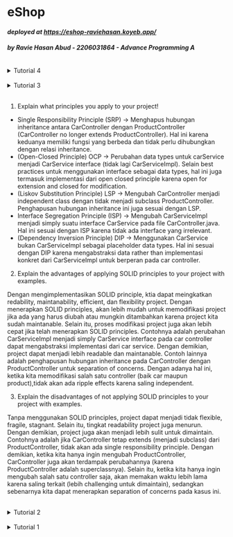 # eShop

#### _deployed at https://eshop-raviehasan.koyeb.app/_

#### _by Ravie Hasan Abud - 2206031864 - Advance Programming A_

<br>

<details>

<summary> Tutorial 4 </summary>

### Refleksi

TDD flow pada tutorial kali ini berguna bagi saya karena saya memikiki goal yang ingin dicapai pada saat membuat test. Sehingga, jika output berjalan tidak sesuai expected goal, dapat segera dihandle. Hal ini juga membuat tujuan program semakin jelas.Selain itu, saya juga menjalankan test frequently karena dalam proses pengerjaan terdapat beberapa kali modifikasi kode, sehingga perlu dipastikan apakah berjalan as expected pada goal awal.

- Fast: Test yang saya rancang berjalan dengan cepat
- Isolated: Setiap test yang saya rancang memiliki fungsi yang berbeda antar test (tujuan setiap method test distinguishable), sehingga fail di suatu test tidak akan berdampak pada test lainnya
- Repeatable: Agar tetap konsisten pada setiap kali run test
- Self-validating: Test yang saya rancang self-validating karena ada assertions untuk memastikan apakah program berjalan as expected
- Timely: Test saya buat di awal (TDD) dan saya tambahkan jika ingin melakukan modifikasi, sehingga setiap perubahan dipastikan telah teruji

Dengan demikian, saya telah menerapkan prinsip FIRST.

</details>

<br>

<details>

<summary> Tutorial 3 </summary>

### Refleksi

</details>

<br>

1. Explain what principles you apply to your project!

- Single Responsibility Principle (SRP) -> Menghapus hubungan inheritance antara CarController dengan ProductController (CarController no longer extends ProductController). Hal ini karena keduanya memiliki fungsi yang berbeda dan tidak perlu dihubungkan dengan relasi inheritance.
- (Open-Closed Principle) OCP -> Perubahan data types untuk carService menjadi CarService interface (tidak lagi CarServiceImpl). Selain best practices untuk menggunakan interface sebagai data types, hal ini juga termasuk implementasi dari open closed principle karena open for extension and closed for modification.
- (Liskov Substitution Principle) LSP -> Mengubah CarController menjadi independent class dengan tidak menjadi subclass ProductController. Penghapusan hubungan inheritance ini juga sesuai dengan LSP.
- Interface Segregation Principle (ISP) -> Mengubah CarServiceImpl menjadi simply suatu interface CarService pada file CarController.java. Hal ini sesuai dengan ISP karena tidak ada interface yang irrelevant.
- (Dependency Inversion Principle) DIP -> Menggunakan CarService bukan CarServiceImpl sebagai placeholder data types. Hal ini sesuai dengan DIP karena mengabstraksi data rather than implementasi konkret dari CarServiceImpl untuk berperan pada car controller.

2. Explain the advantages of applying SOLID principles to your project with examples.

Dengan mengimplementasikan SOLID principle, ktia dapat meingkatkan redability, maintanability, efficient, dan flexibility project. Dengan menerapkan SOLID principles, akan lebih mudah untuk memodifikasi project jika ada yang harus diubah atau mungkin ditambahkan karena project kita sudah maintanable. Selain itu, proses modifikasi project juga akan lebih cepat jika telah menerapkan SOLID principles. Contohnya adalah perubahan CarServiceImpl menjadi simply CarService interface pada car controller dapat mengabstraksi implementasi dari car service. Dengan demikian, project dapat menjadi lebih readable dan maintanable. Contoh lainnya adalah penghapusan hubungan inheritance pada CarController dengan ProductController untuk separation of concerns. Dengan adanya hal ini, ketika kita memodifikasi salah satu controller (baik car maupun product),tidak akan ada ripple effects karena saling independent.

3. Explain the disadvantages of not applying SOLID principles to your project with examples.

Tanpa menggunakan SOLID principles, project dapat menjadi tidak flexible, fragile, stagnant. Selain itu, tingkat readability project juga menurun. Dengan demikian, project juga akan menjadi lebih sulit untuk dimaintain. Contohnya adalah jika CarController tetap extends (menjadi subclass) dari ProductController, tidak akan ada single responsibility principle. Dengan demikian, ketika kita hanya ingin mengubah ProductController, CarController juga akan terdampak perubahannya (karena ProductController adalah superclassnya). Selain itu, ketika kita hanya ingin mengubah salah satu controller saja, akan memakan waktu lebih lama karena saling terkait (lebih challenging untuk dimaintain), sedangkan sebenarnya kita dapat menerapkan separation of concerns pada kasus ini.

</details>

<br>

<details>

<summary> Tutorial 2 </summary>

### Refleksi

1. Code quality issue yang saya solve:

Terdapat public classes yang seharusnya perlu untuk dijadikan public, yaitu CreateProductFunctionalTest.java, HomePageFunctionalTest.java, ProductTest.java, dan ProductRepositoryTest.java. Ini termasuk pada issue "Intentionality". Strategi saya untuk solve masalah ini adalah simply menghapus modifier "public" (membiarkannya dengan default modifier). Selain itu, pada ProductList.html ada table yang tidak diberikan keterangan (consistency and reliability issue). Strategi saya untuk solve ini adalah dengan menambahkan html tag "caption" untuk memperjelas fungsi table apa. Di samping itu, sempat ada problem pada @Autowired di file ProductController.java dan ProductServiceImpl.java, tetapi setelah saya cek, saya rasa tidak bermasalah. Strategi saya untuk solve hal ini adalah dengan menandainya sebagai false positive (pada sonar cloud). Di samping code quality issue yang saya address berdasarkan info dari sonar cloud, saya juga membuat code saya semakin clean dengan menghapus beberaepa unused import dan merapihkan whitespace dari code saya agar lebih readable.

2. CI/CD

Jika dilihat dari segi workflows, saya sudah menerapkan ci.yml, scorecard.yml, dan sonarcloud.yml. Dengan demikian, setiap kali saya upload perubahan ke github, secara otomatis github actions akan menjalankan unit test yang telah saya definisikan, sehingga tidak akan mengganggu logic dan fungsionalitas aplikasi. Selain fungsionalitas, code quality juga akan diperhatikan oleh sonar cloud setiap saya melakukan perubahan. Dengan demikian, kode saya akan terhindar dari berbagai issue yang mungkin muncul (contohnya seperti di poin 1). scorecard.yml juga akan menganalisis keamanan aplikasi. Selain itu, saya juga menggunakan Koyeb untuk deployment, tentunya koyeb juga akan memeriksa aplikasi saya saat proses deploy. Jika terdapat permasalahan, akan terlihat dan dapat langsung saya solve. Oleh karena itu, menurut saya aplikasi ini telah memenuhi definisi Continuous Integration dan Continuous Deployment karena setiap kali ada perubahan pada aplikasi, fungsionalitas dan code quality akan selalu diperiksa, kemudian akan berjalan proses deployment untuk versi terbaru.

Terkait challenge/bonus, testing telah mencapai 100% code coverage.

</details>

<br>

<details>

<summary> Tutorial 1 </summary>

### Refleksi 1

Pada tutorial pertama ini, saya sudah menerapkan banyak prinsiples dari clean code. Yang pertama adalah meaningful names, seperti `editedProduct` untuk membedakan dengan produk asli sebelum diedit dan `newQuantity` untuk menandakan atribut baru saat user edit produk. Selain itu, saya juga menerapkan prinsip small function that only do 1 thing dan menggunakan nama fungsi yang deskriptif, seperti `editProductPut` yang menandakan method ini menggunakan method PUT. Hal ini berbeda dengan method `editProductPage` yang sesuai namanya berfungsi untuk mengakses page tempat user memberikan input atribut baru produk. Saya juga sempat menulis beberapa potongan kode yang kurang straight forward, pada akhirnya, saya memutuskan untuk rewrite kode tersebut agar tidak perlu memberikan komentar karena sesuai principles dari clean coding, yaitu "comments do not make up for bad code". Selain itu, saya juga menyadari apabila kita memberikan komen, kemudian kita perlu mengubah kode kita pada bagian tersebut, sering kali kita lupa mengganti komennya yang menyebabkan komen dengan yang dilakukan kode tidak selaras (comments can be misleading). Kemudian saya juga menerapkan secure coding, yaitu melakukan validasi input quantity yang dimasukan user saat edit product. Hal yang saya validasi adalah jika input yang diberikan bernilai negatif (jika inputnya negatif, akan diasumsikan sebagai 0). Walaupun menurut saya tutorial 1 ini tergolong sulit, saya dapat mempelajari banyak hal dari tutorial ini.

### Refleksi 2

Setelah membuat unit test, saya merasa lebih tenang karena tahu kode saya berjalan sesuai dengan yang saya inginkan. Sepertinya tidak ada cara formal terkait bagaimana memastikan unit test sudah cukup untuk verifikasi program kita, tetapi kita bisa memikirkan segala kemungkinan input, error, dan apa saja fungsi yang akan dilakukan program kita, seberapa kompleks fungsinya, kemudian jika ada conditional statements mungkin bisa dibuat testingnya juga untuk setiap posiibilites. Menurut saya, 100% code coverage pada hasil test bukan necessarily berarti kode kita sudah berjalan perfect 100% no bugs no error. Hal ini tergantung dengan test apa yang diterapkan, bisa saja unit test yang diterapkan hanya memastikan semua url dapat berfungsi dengan template html yang sesuai. Pada kasus ini, memang coveragenya akan besar, tapi apakah logic dari program terjamin benar? Tentu saja tidak, bisa saja ada logic yang masih salah, tetapi karena memang testnya tidak mencapai bagian fungsionalitas, maka semua test dengan 100% coverage tersebut tetap passed.

Saya rasa, jika functional test suite baru yang dibuat sudah tepat, tidak akan membuat code logic jadi salah. Namun, jika dilihat dari cleanliness code test tersebut, rawan tidak menerapkan principles of clean code. Sesuai deskripsi soal, fungsi yang dilakukan oleh test ini cukup mirip dengan test sebelumnya, sehingga kemungkinan besar akan terdapat banyak duplikasi kode. Untuk menjaga cleanliness dari code agar tetap readable dan tidak redundant, kita dapat parameterize suatu method agar dapat mewakilkan beberapa fungsi yang mirip. Setelah selesai menyusun kode, kita dapat melakukan refactoring untuk mereview bagian-bagian yang dirasa kurang straight forward. Kode-kode yang kurang optimized dapat dibuat lebih clean agar lebih readable dan mudah untuk dimaintain ketika melakukan perubahan pada program kedepannya.

</details>

<br>
